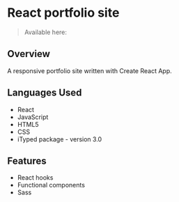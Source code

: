 # React portfolio site
> Available here:


## Overview
A responsive portfolio site written with Create React App.


## Languages Used
* React 
* JavaScript
* HTML5
* CSS
* iTyped package - version 3.0


## Features
- React hooks
- Functional components
- Sass

